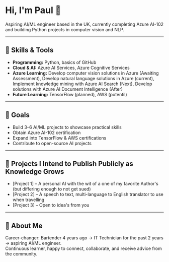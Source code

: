 # Hi, I'm Paul 👋

Aspiring AI/ML engineer based in the UK, currently completing Azure AI-102 and building Python projects in computer vision and NLP.

---

## 🚀 Skills & Tools
- **Programming:** Python, basics of GitHub
- **Cloud & AI:** Azure AI Services, Azure Cognitive Services
- **Azure Learning:** Develop computer vision solutions in Azure (Awaiting Assessment), Develop natural language solutions in Azure (current), Implement knowledge mining with Azure AI Search (Next), Develop solutions with Azure AI Document Intelligence (After)
- **Future Learning:** TensorFlow (planned), AWS (potentil)

---

## 🎯 Goals
- Build 3–6 AI/ML projects to showcase practical skills
- Obtain Azure AI-102 certification
- Expand into TensorFlow & AWS certifications
- Contribute to open-source AI projects

---

## 📂 Projects I Intend to Publish Publicly as Knowledge Grows
- [Project 1] – A personal AI with the wit of a one of my favorite Author's (but differing enough to not get sued) 
- [Project 2] – A speech to text, multi-language to English translator to use when travelling   
- [Project 3] – Open to idea's from you

---

## 🌱 About Me
Career-changer: Bartender 4 years ago → IT Technician for the past 2 years → aspiring AI/ML engineer.  
Continuous learner, happy to connect, collaborate, and receive advice from the community.
 

<!--
**Pm8566/Pm8566** is a ✨ _special_ ✨ repository because its `README.md` (this file) appears on your GitHub profile.

Here are some ideas to get you started:

- 🔭 I’m currently working on ...
- 🌱 I’m currently learning ...
- 👯 I’m looking to collaborate on ...
- 🤔 I’m looking for help with ...
- 💬 Ask me about ...
- 📫 How to reach me: ...
- 😄 Pronouns: ...
- ⚡ Fun fact: ...

---

## 📫 Connect with Me
- LinkedIn: [Your LinkedIn URL]  
- Twitter/GitHub Discussions: [Optional] 
-->

